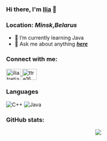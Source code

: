 ### Hi there, I'm [**Ilia**](https://github.com/alowu) 👋
### Location: *Minsk*,***Belarus***

- 🌱 I’m currently learning Java
- 💬 Ask me about anything ***[here](https://t.me/auwjnQh1Pa "Hello there!")***

<p align="left"> 
<h3 align="left">Connect with me:</h3>
<a href="https://vk.com/grakzrfe" target="blank">
  <img align="center" src="https://cdn.jsdelivr.net/npm/simple-icons@3.0.1/icons/vk.svg" alt="iliatretiak" height="30" width="40" />
</a>
<a href="http://t.me/ttre16" target="blank">
  <img align="center" src="https://cdn.jsdelivr.net/npm/simple-icons@3.0.1/icons/telegram.svg" alt="ttre16" height="30" width="40" />
</a>
</p>

### Languages
![C++](https://img.shields.io/badge/-C++-090909?style=for-the-badge&logo=C%2b%2b&logoColor=6296CC)
![Java](https://img.shields.io/badge/-Java-090909?style=for-the-badge&logo=Java&logoColor=00ff11)

<h3 align="left">GitHub stats:</h3>
<p align="center">
  <img src="https://github-readme-stats.vercel.app/api?username=alowu&hide=issues,stars&theme=buefy&show_icons=true&cache_seconds=1800&hide_title=true" />
</p>
